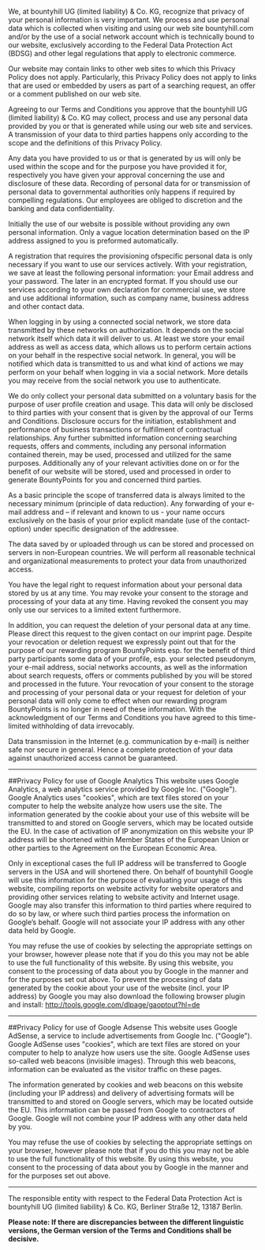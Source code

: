 We, at bountyhill UG (limited liability) & Co. KG, recognize that privacy of your personal information is very important. We process and use personal data which is collected when visiting and using our web site bountyhill.com and/or by the use of a social network account which is technically bound to our website, exclusively according to the Federal Data Protection Act (BDSG) and other legal regulations that apply to electronic commerce.

Our website may contain links to other web sites to which this Privacy Policy does not apply. Particularly, this Privacy Policy does not apply to links that are used or embedded by users as part of a searching request, an offer or a comment published on our web site.

Agreeing to our Terms and Conditions you approve that the bountyhill UG (limited liability) & Co. KG may collect, process and use any personal data provided by you or that is generated while using our web site and services. A transmission of your data to third parties happens only according to the scope and the definitions of this Privacy Policy.

Any data you have provided to us or that is generated by us will only be used within the scope and for the purpose you have provided it for, respectively you have given your approval concerning the use and disclosure of these data. Recording of personal data for or transmission of personal data to governmental authorities only happens if required by compelling regulations. Our employees are obliged to discretion and the banking and data confidentiality.

Initially the use of our website is possible without providing any own personal information. Only a vague location determination based on the IP address assigned to you is preformed automatically.

A registration that requires the provisioning ofspecific personal data is only necessary if you want to use our services actively. With your registration, we save at least the following personal information: your Email address and your password. The later in an encrypted format. If you should use our services according to your own declaration for commercial use, we store and use additional information, such as company name, business address and other contact data.

When logging in by using a connected social network, we store data transmitted by these networks on authorization. It depends on the social network itself which data it will deliver to us. At least we store your email address as well as access data, which allows us to perform certain actions on your behalf in the respective social network. In general, you will be notified which data is transmitted to us and what kind of actions we may perform on your behalf when logging in via a social network.
More details you may receive from the social network you use to authenticate.

We do only collect your personal data submitted on a voluntary basis for the purpose of user profile creation and usage. This data will only be disclosed to third parties with your consent that is given by the approval of our Terms and Conditions. Disclosure occurs for the initiation, establishment and performance of business transactions or fulfillment of contractual relationships. Any further submitted information concerning searching requests, offers and comments, including any personal information contained therein, may be used, processed and utilized for the same purposes.
Additionally any of your relevant activities done on or for the benefit of our website will be stored, used and processed in order to generate BountyPoints for you and concerned third parties.

As a basic principle the scope of transferred data is always limited to the necessary minimum (principle of data reduction). Any forwarding of your e-mail address and – if relevant and known to us - your name occurs exclusively on the basis of your prior explicit mandate (use of the contact-option) under specific designation of the addressee.

The data saved by or uploaded through us can be stored and processed on servers in non-European countries. We will perform all reasonable technical and organizational measurements to protect your data from unauthorized access.

You have the legal right to request information about your personal data stored by us at any time. 
You may revoke your consent to the storage and processing of your data at any time. Having revoked the consent you may only use our services to a limited extent furthermore.

In addition, you can request the deletion of your personal data at any time. Please direct this request to the given contact on our imprint page.
Despite your revocation or deletion request we expressly point out that for the purpose of our rewarding program BountyPoints esp. for the benefit of third party participants some data of your profile, esp. your selected pseudonym, your e-mail address, social networks accounts, as well as the information about search requests, offers or comments published by you will be stored and processed in the future. Your revocation of your consent to the storage and processing of your personal data or your request for deletion of your personal data will only come to effect when our rewarding program BountyPoints is no longer in need of these information. With the acknowledgment of our Terms and Conditions you have agreed to this time-limited withholding of data irrevocably.

Data transmission in the Internet (e.g. communication by e-mail) is neither safe nor secure in general. Hence a complete protection of your data against unauthorized access cannot be guaranteed.

***
##Privacy Policy for use of Google Analytics
This website uses Google Analytics, a web analytics service provided by Google Inc. ("Google"). Google Analytics uses "cookies", which are text files stored on your computer to help the website analyze how users use the site. The information generated by the cookie about your use of this website will be transmitted to and stored on Google servers, which may be located outside the EU. In the case of activation of IP anonymization on this website your IP address will be shortened within Member States of the European Union or other parties to the Agreement on the European Economic Area.

Only in exceptional cases the full IP address will be transferred to Google servers in the USA and will shortened there. On behalf of bountyhill Google will use this information for the purpose of evaluating your usage of this website, compiling reports on website activity for website operators and providing other services relating to website activity and Internet usage. Google may also transfer this information to third parties where required to do so by law, or where such third parties process the information on Google’s behalf. Google will not associate your IP address with any other data held by Google. 

You may refuse the use of cookies by selecting the appropriate settings on your browser, however please note that if you do this you may not be able to use the full functionality of this website. By using this website, you consent to the processing of data about you by Google in the manner and for the purposes set out above. To prevent the processing of data generated by the cookie about your use of the website (incl. your IP address) by Google you may also download the following browser plugin and install:
http://tools.google.com/dlpage/gaoptout?hl=de
 
***
##Privacy Policy for use of Google Adsense
This website uses Google AdSense, a service to include advertisements from Google Inc. ("Google"). Google AdSense uses "cookies", which are text files are stored on your computer to help to analyze how users use the site. Google AdSense uses so-called web beacons (invisible images). Through this web beacons, information can be evaluated as the visitor traffic on these pages.

The information generated by cookies and web beacons on this website (including your IP address) and delivery of advertising formats will be transmitted to and stored on Google servers, which may be located outside the EU. This information can be passed from Google to contractors of Google. Google will not combine your IP address with any other data held by you.

You may refuse the use of cookies by selecting the appropriate settings on your browser, however please note that if you do this you may not be able to use the full functionality of this website. By using this website, you consent to the processing of data about you by Google in the manner and for the purposes set out above. 

***
The responsible entity with respect to the Federal Data Protection Act is bountyhill UG (limited liability) & Co. KG, Berliner Straße 12, 13187 Berlin.

**Please note: If there are discrepancies between the different linguistic versions, the German version of the Terms and Conditions shall be decisive.**
